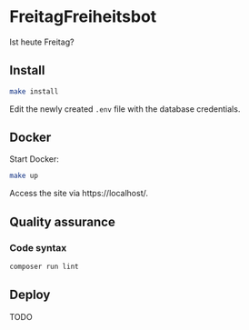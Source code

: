 # FreitagFreiheitsbot
Ist heute Freitag?

## Install

```bash
make install
```

Edit the newly created `.env` file with the database credentials.

## Docker

Start Docker:

```bash
make up
```

Access the site via https://localhost/.

## Quality assurance

### Code syntax

```bash
composer run lint
```

## Deploy

TODO
